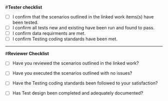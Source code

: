 #**Tester checklist**

- [ ] I confirm that the scenarios outlined in the linked work items(s) have been tested.
- [ ] I confirm all tests new and existing have been run and found to pass.
- [ ] I confirm data requirments are met.
- [ ] I confirm Testing coding standards have been met.

---

#**Reviewer Checklist**

- [ ] Have you reviewed the scenarios outlined in the linked work?
- [ ] Have you executed the scenarios outlined with no issues?
- [ ] Have the Testing coding standards been followed to your satisfaction?
- [ ] Has Test design been completed and adequately documented?


